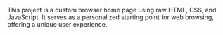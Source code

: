 This project is a custom browser home page using raw HTML, CSS, and JavaScript. It serves as a personalized starting point for web browsing, offering a unique user experience. 
